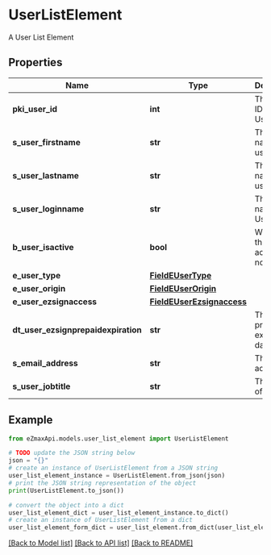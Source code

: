 # UserListElement

A User List Element

## Properties

Name | Type | Description | Notes
------------ | ------------- | ------------- | -------------
**pki_user_id** | **int** | The unique ID of the User | 
**s_user_firstname** | **str** | The first name of the user | 
**s_user_lastname** | **str** | The last name of the user | 
**s_user_loginname** | **str** | The login name of the User. | 
**b_user_isactive** | **bool** | Whether the User is active or not | 
**e_user_type** | [**FieldEUserType**](FieldEUserType.md) |  | 
**e_user_origin** | [**FieldEUserOrigin**](FieldEUserOrigin.md) |  | 
**e_user_ezsignaccess** | [**FieldEUserEzsignaccess**](FieldEUserEzsignaccess.md) |  | 
**dt_user_ezsignprepaidexpiration** | **str** | The eZsign prepaid expiration date | [optional] 
**s_email_address** | **str** | The email address. | 
**s_user_jobtitle** | **str** | The job title of the user | [optional] 

## Example

```python
from eZmaxApi.models.user_list_element import UserListElement

# TODO update the JSON string below
json = "{}"
# create an instance of UserListElement from a JSON string
user_list_element_instance = UserListElement.from_json(json)
# print the JSON string representation of the object
print(UserListElement.to_json())

# convert the object into a dict
user_list_element_dict = user_list_element_instance.to_dict()
# create an instance of UserListElement from a dict
user_list_element_form_dict = user_list_element.from_dict(user_list_element_dict)
```
[[Back to Model list]](../README.md#documentation-for-models) [[Back to API list]](../README.md#documentation-for-api-endpoints) [[Back to README]](../README.md)


